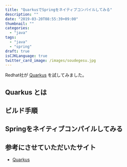 ```yaml
---
title: "QuarkusでSpringをネイティブコンパイルしてみる"
description: ""
date: "2019-03-20T08:55:39+09:00"
thumbnail: ""
categories:
  - "java"
tags:
  - "java"
  - "spring"
draft: true
isCJKLanguage: true
twitter_card_image: /images/soudegesu.jpg
---
```


Redhat社が [Quarkus](https://quarkus.io/) を試してみました。

<!--adsense-->

## Quarkus とは

## ビルド手順

## Springをネイティブコンパイルしてみる

## 参考にさせていただいたサイト

* [Quarkus](https://quarkus.io/)


